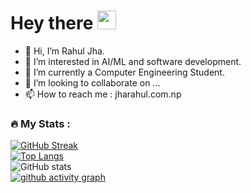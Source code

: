 <h1>
  Hey there
  <img src="https://media.giphy.com/media/hvRJCLFzcasrR4ia7z/giphy.gif" width="30px"/>
</h1>

- 👋 Hi, I’m Rahul Jha.
- 👀 I’m interested in AI/ML and software development.
- 🌱 I’m currently a Computer Engineering Student.
- 💞️ I’m looking to collaborate on ...
- 📫 How to reach me : <a>jharahul.com.np</a>

<!---
jharahul968/jharahul968 is a ✨ special ✨ repository because its `README.md` (this file) appears on your GitHub profile.
You can click the Preview link to take a look at your changes.
--->
### :fire: My Stats :<br/>
<img src="https://komarev.com/ghpvc/?username=jharahul968&style=flat-square&color=blue" alt=""/><br/>
[![GitHub Streak](http://github-readme-streak-stats.herokuapp.com?user=jharahul968&theme=dark&background=000000)](https://git.io/streak-stats)<br/>
[![Top Langs](https://github-readme-stats.vercel.app/api/top-langs/?username=jharahul968&layout=compact&theme=vision-friendly-dark)](https://github.com/anuraghazra/github-readme-stats)<br/>
![GitHub stats](https://github-readme-stats.vercel.app/api?username=jharahul968&theme=dark&show_icons=true)<br/>
[![github activity graph](https://activity-graph.herokuapp.com/graph?username=jharahul968&theme=react-dark)](https://github.com/jharahul968/github-readme-activity-graph)
